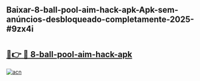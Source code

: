## Baixar-8-ball-pool-aim-hack-apk-Apk-sem-anúncios-desbloqueado-completamente-2025-#9zx4i

# <h2><a href="https://ainizakaria.my?title=8-ball-pool-aim-hack-apk&ref=22M">🔗👉 🔴 8-ball-pool-aim-hack-apk</a></h2>

[![acn](https://github.com/user-attachments/assets/0f9c940e-d8b0-45ae-aac7-cd30a18b3e1c)](https://ainizakaria.my?title=8-ball-pool-aim-hack-apk&ref=22M)

